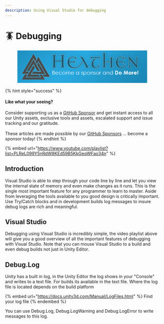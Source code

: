 ```yaml
---
description: Using Visual Studio for debugging
---
```


# 🪳 Debugging

<figure><img src="../../../.gitbook/assets/512x128 Sponsor Banner.png" alt="Become a sponsor and Do More"><figcaption></figcaption></figure>

{% hint style="success" %}
#### Like what your seeing?

Consider supporting us as a [GitHub Sponsor](../../become-a-sponsor.md) and get instant access to all our Unity assets, exclusive tools and assets, escalated support and issue tracking and our gratitude.\
\
These articles are made possible by our [GitHub Sponsors](https://github.com/sponsors/heathen-engineering) ... become a sponsor today!
{% endhint %}

{% embed url="https://www.youtube.com/playlist?list=PLReL099Y5nRdW8KEd59B5KkGeqWFao34n" %}

## Introduction

Visual Studio is able to step through your code line by line and let you view the internal state of memory and even make changes as it runs. This is the single most important feature for any programmer to learn to master. Aside from leveraging the tools available to you good design is critically important. Use Try/Catch blocks and in development builds log messages to insure debug logs are rich and meaningful.

## Visual Studio

Debugging using Visual Studio is incredibly simple, the video playlist above will give you a good overview of all the important features of debugging with Visual Studio. Note that you can mouse Visual Studio to a build and even debug builds not just in Unity Editor.

## Debug.Log

Unity has a built in log, in the Unity Editor the log shows in your "Console" and writes to a text file. For builds its available in the text file. Where the log file is located depends on the build platform

{% embed url="https://docs.unity3d.com/Manual/LogFiles.html" %}
Find your log file
{% endembed %}

You can use Debug.Log, Debug.LogWarning and Debug.LogError to write messages to this log.&#x20;
